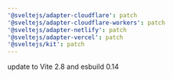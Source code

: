 ```yaml
---
'@sveltejs/adapter-cloudflare': patch
'@sveltejs/adapter-cloudflare-workers': patch
'@sveltejs/adapter-netlify': patch
'@sveltejs/adapter-vercel': patch
'@sveltejs/kit': patch
---
```


update to Vite 2.8 and esbuild 0.14
